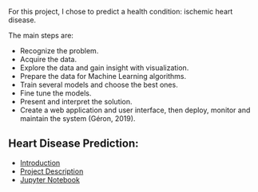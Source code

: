 

For this project, I chose to predict a health condition: ischemic heart disease.

The main steps are: 
* Recognize the problem. 
* Acquire the data. 
* Explore the data and gain insight with visualization. 
* Prepare the data for Machine Learning algorithms. 
* Train several models and choose the best ones. 
* Fine tune the models. 
* Present and interpret the solution. 
* Create a web application and user interface, then deploy, monitor and maintain the system (Géron, 2019).

## Heart Disease Prediction:

- [Introduction](http://piringer.github.io/heartdisease/about)
- [Project Description](http://piringer.github.io/heartdisease/project)
- [Jupyter Notebook](https://github.com/piringer/heartdisease/blob/main/capstone.ipynb)
